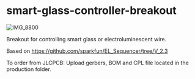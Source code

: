 # smart-glass-controller-breakout

![IMG_8800](https://github.com/OBauck/smart-glass-controller-breakout/assets/6451515/68a115bb-f1dc-4a65-aaa8-7cee6d14252b)

Breakout for controlling smart glass or electroluminescent wire. 

Based on https://github.com/sparkfun/EL_Sequencer/tree/V_2.3

To order from JLCPCB: Upload gerbers, BOM and CPL file located in the production folder.
